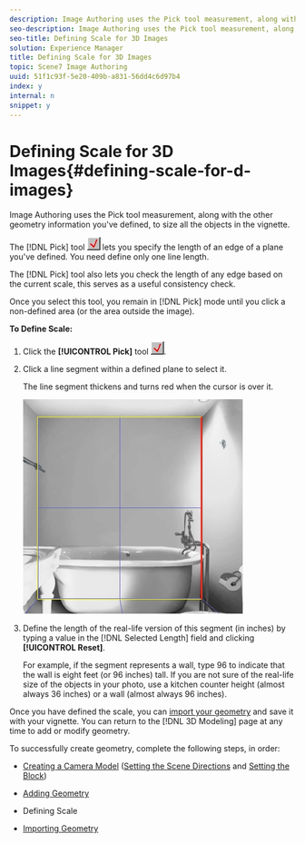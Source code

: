 ```yaml
---
description: Image Authoring uses the Pick tool measurement, along with the other geometry information you've defined, to size all the objects in the vignette.
seo-description: Image Authoring uses the Pick tool measurement, along with the other geometry information you've defined, to size all the objects in the vignette.
seo-title: Defining Scale for 3D Images
solution: Experience Manager
title: Defining Scale for 3D Images
topic: Scene7 Image Authoring
uuid: 51f1c93f-5e20-409b-a831-56dd4c6d97b4
index: y
internal: n
snippet: y
---
```


# Defining Scale for 3D Images{#defining-scale-for-d-images}

Image Authoring uses the Pick tool measurement, along with the other geometry information you've defined, to size all the objects in the vignette.

The [!DNL Pick] tool ![](assets/pick.png) lets you specify the length of an edge of a plane you've defined. You need define only one line length.

The [!DNL Pick] tool also lets you check the length of any edge based on the current scale, this serves as a useful consistency check.

Once you select this tool, you remain in [!DNL Pick] mode until you click a non-defined area (or the area outside the image).

**To Define Scale:** 

1. Click the **[!UICONTROL Pick]** tool ![](assets/pick.png).
1. Click a line segment within a defined plane to select it.

   The line segment thickens and turns red when the cursor is over it.

   ![](assets/bathroom_3d.png)

1. Define the length of the real-life version of this segment (in inches) by typing a value in the [!DNL Selected Length] field and clicking **[!UICONTROL Reset]**.

   For example, if the segment represents a wall, type 96 to indicate that the wall is eight feet (or 96 inches) tall. If you are not sure of the real-life size of the objects in your photo, use a kitchen counter height (almost always 36 inches) or a wall (almost always 96 inches). 

Once you have defined the scale, you can [import your geometry](../../c-vat-obj-pg/c-vat-abt-obj-pg/t-vat-imp-geo.md#task-a6681c3260ee4a57a177366095981ddc) and save it with your vignette. You can return to the [!DNL 3D Modeling] page at any time to add or modify geometry.

To successfully create geometry, complete the following steps, in order:

* [Creating a Camera Model](../../c-vat-3d-mod-pg/c-vat-create-geo/t-vat-cam-mod.md#task-fc39ab753bb248c7a8f86fb27594412e) ([Setting the Scene Directions](../../c-vat-3d-mod-pg/c-vat-create-geo/t-vat-set-scene-dir.md#task-ee5d6e4c19e245bd84889f00998a4b85) and [Setting the Block](../../c-vat-3d-mod-pg/c-vat-create-geo/t-vat-set-block.md#task-383646d12ec14e84b47d75fad4489175)) 

* [Adding Geometry](../../c-vat-3d-mod-pg/c-vat-create-geo/t-vat-add-geo.md#task-21871477506a4daaa695d638cc159dc0) 
* Defining Scale 
* [Importing Geometry](../../c-vat-obj-pg/c-vat-abt-obj-pg/t-vat-imp-geo.md#task-a6681c3260ee4a57a177366095981ddc)

